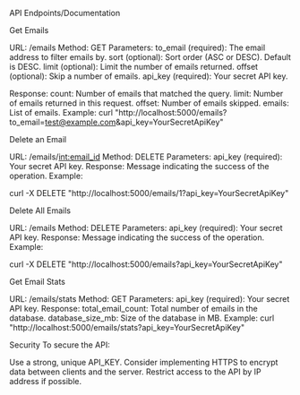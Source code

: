 API Endpoints/Documentation

Get Emails

URL: /emails
Method: GET
Parameters:
to_email (required): The email address to filter emails by.
sort (optional): Sort order (ASC or DESC). Default is DESC.
limit (optional): Limit the number of emails returned.
offset (optional): Skip a number of emails.
api_key (required): Your secret API key.

Response:
count: Number of emails that matched the query.
limit: Number of emails returned in this request.
offset: Number of emails skipped.
emails: List of emails.
Example:
curl "http://localhost:5000/emails?to_email=test@example.com&api_key=YourSecretApiKey"

Delete an Email

URL: /emails/<int:email_id>
Method: DELETE
Parameters:
api_key (required): Your secret API key.
Response: Message indicating the success of the operation.
Example:

curl -X DELETE "http://localhost:5000/emails/1?api_key=YourSecretApiKey"

Delete All Emails

URL: /emails
Method: DELETE
Parameters:
api_key (required): Your secret API key.
Response: Message indicating the success of the operation.
Example:

curl -X DELETE "http://localhost:5000/emails?api_key=YourSecretApiKey"

Get Email Stats

URL: /emails/stats
Method: GET
Parameters:
api_key (required): Your secret API key.
Response:
total_email_count: Total number of emails in the database.
database_size_mb: Size of the database in MB.
Example:
curl "http://localhost:5000/emails/stats?api_key=YourSecretApiKey"

Security
To secure the API:

Use a strong, unique API_KEY.
Consider implementing HTTPS to encrypt data between clients and the server.
Restrict access to the API by IP address if possible.
